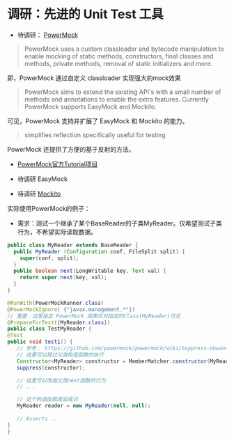 # 调研：先进的 Unit Test 工具
 * 待调研： [PowerMock](https://github.com/powermock/powermock)  
  > PowerMock uses a custom classloader and bytecode manipulation to enable mocking of static methods, constructors, final classes and methods, private methods, removal of static initializers and more.
  
  即，PowerMock 通过自定义 classloader 实现强大的mock效果
  > PowerMock aims to extend the existing API's with a small number of methods and annotations to enable the extra features. Currently PowerMock supports EasyMock and Mockito.
  
  可见，PowerMock 支持并扩展了 EasyMock 和 Mockito 的能力。
  
  > simplifies reflection specifically useful for testing
  
  PowerMock 还提供了方便的基于反射的方法。
  
  * [PowerMock官方Tutorial项目](https://github.com/powermock/powermock-examples-maven)
  
 * 待调研 EasyMock
 * 待调研 [Mockito](https://github.com/mockito/shipkit)
 
 实际使用PowerMock的例子：
  * 需求：测试一个继承了某个BaseReader的子类MyReader。仅希望测试子类行为，不希望实际读取数据。
  ```java
  public class MyReader extends BaseReader {
    public MyReader (Configuration conf, FileSplit split) {
      super(conf, split);
    }
    public boolean next(LongWritable key, Text val) {
      return super.next(key, val);
    }
  }
  ```
  
  ```java
@RunWith(PowerMockRunner.class)
@PowerMockIgnore( {"javax.management.*"})
// 重要：这里指定 PowerMock 效果仅对指定的Class(MyReader)可见
@PrepareForTest({MyReader.class})
public class TestMyReader {
  @Test
  public void test1() {
     // 参考： https://github.com/powermock/powermock/wiki/Suppress-Unwanted-Behavior
     // 这里可以跳过父类构造函数的执行
     Constructor<MyReader> constructor = MemberMatcher.constructor(MyReader.class, Configuration.class, FileSplit.class);
     suppress(constructor);

     // 这里可以改造父类next函数的行为
     // ...

     // 这个构造函数就会成功
     MyReader reader = new MyReader(null, null);
     
     // Asserts ...
  }
}

  ```
